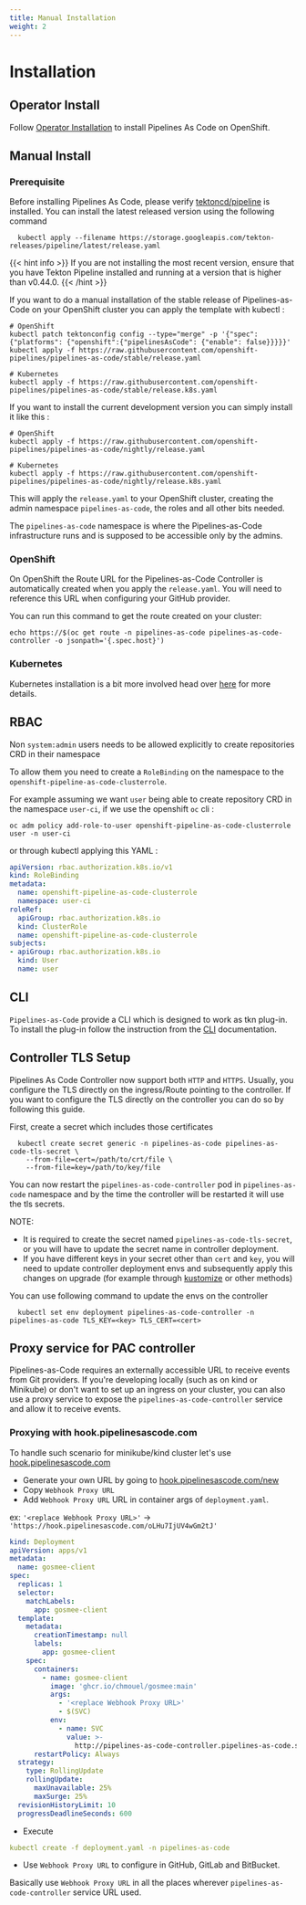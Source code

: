 ```yaml
---
title: Manual Installation
weight: 2
---
```

# Installation

## Operator Install

Follow [Operator Installation](./operator_installation.md) to install Pipelines As Code on OpenShift.

## Manual Install

### Prerequisite

Before installing Pipelines As Code, please verify
[tektoncd/pipeline](https://github.com/tektoncd/pipeline) is installed. You can
install the latest released version using the following command

```shell
  kubectl apply --filename https://storage.googleapis.com/tekton-releases/pipeline/latest/release.yaml
```

{{< hint info >}}
If you are not installing the most recent version, ensure that you have Tekton Pipeline installed and running at a version that is higher than v0.44.0.
{{< /hint >}}

If you want to do a manual installation of the stable release of Pipelines-as-Code
on your OpenShift cluster you can apply the template with kubectl :

```shell
# OpenShift
kubectl patch tektonconfig config --type="merge" -p '{"spec": {"platforms": {"openshift":{"pipelinesAsCode": {"enable": false}}}}}'
kubectl apply -f https://raw.githubusercontent.com/openshift-pipelines/pipelines-as-code/stable/release.yaml

# Kubernetes
kubectl apply -f https://raw.githubusercontent.com/openshift-pipelines/pipelines-as-code/stable/release.k8s.yaml
```

If you want to install the current development version you can simply
install it like this :

```shell
# OpenShift
kubectl apply -f https://raw.githubusercontent.com/openshift-pipelines/pipelines-as-code/nightly/release.yaml

# Kubernetes
kubectl apply -f https://raw.githubusercontent.com/openshift-pipelines/pipelines-as-code/nightly/release.k8s.yaml
```

This will apply the `release.yaml` to your OpenShift cluster, creating the admin
namespace `pipelines-as-code`, the roles and all other bits needed.

The `pipelines-as-code` namespace is where the Pipelines-as-Code infrastructure
runs and is supposed to be accessible only by the admins.

### OpenShift

On OpenShift the Route URL for the Pipelines-as-Code Controller is automatically created when
you apply the `release.yaml`. You will need to reference this URL when configuring
your GitHub provider.

You can run this command to get the route created on your cluster:

```shell
echo https://$(oc get route -n pipelines-as-code pipelines-as-code-controller -o jsonpath='{.spec.host}')
```

### Kubernetes

Kubernetes installation is a bit more involved head over [here](/docs/install/kubernetes) for more details.

## RBAC

Non `system:admin` users needs to be allowed explicitly to create repositories
CRD in their namespace

To allow them you need to create a `RoleBinding` on the namespace to the
`openshift-pipeline-as-code-clusterrole`.

For example assuming we want `user` being able to create repository CRD in the
namespace `user-ci`, if we use the openshift `oc` cli :

```shell
oc adm policy add-role-to-user openshift-pipeline-as-code-clusterrole user -n user-ci
```

or through kubectl applying this YAML :

```yaml
apiVersion: rbac.authorization.k8s.io/v1
kind: RoleBinding
metadata:
  name: openshift-pipeline-as-code-clusterrole
  namespace: user-ci
roleRef:
  apiGroup: rbac.authorization.k8s.io
  kind: ClusterRole
  name: openshift-pipeline-as-code-clusterrole
subjects:
- apiGroup: rbac.authorization.k8s.io
  kind: User
  name: user
```

## CLI

`Pipelines-as-Code` provide a CLI which is designed to work as tkn plug-in. To
install the plug-in follow the instruction from the [CLI](/docs/guide/cli)
documentation.

## Controller TLS Setup

Pipelines As Code Controller now support both `HTTP` and `HTTPS`. Usually, you configure the TLS directly on the
ingress/Route pointing to the controller. If you want to configure the TLS directly on the controller you can do so
by following this guide.

First, create a secret which includes those certificates

```shell
  kubectl create secret generic -n pipelines-as-code pipelines-as-code-tls-secret \
    --from-file=cert=/path/to/crt/file \
    --from-file=key=/path/to/key/file
```

You can now restart the `pipelines-as-code-controller` pod in `pipelines-as-code` namespace and by the time the controller will be
restarted it will use the tls secrets.

NOTE:

- It is required to create the secret named `pipelines-as-code-tls-secret`, or you will have to update the secret name in
controller deployment.
- If you have different keys in your secret other than `cert` and `key`, you will need to update controller deployment envs
and subsequently apply this changes on upgrade (for example through [kustomize](https://kustomize.io/) or other methods)

You can use following command to update the envs on the controller

```shell
  kubectl set env deployment pipelines-as-code-controller -n pipelines-as-code TLS_KEY=<key> TLS_CERT=<cert>
```

## Proxy service for PAC controller

Pipelines-as-Code requires an externally accessible URL to receive events from Git providers.
If you're developing locally (such as on kind or Minikube) or don't want to set up an ingress on your cluster,
you can also use a proxy service to expose the `pipelines-as-code-controller` service and allow it to receive events.

### Proxying with hook.pipelinesascode.com

To handle such scenario for minikube/kind cluster let's use [hook.pipelinesascode.com](https://hook.pipelinesascode.com/)

- Generate your own URL by going to [hook.pipelinesascode.com/new](https://hook.pipelinesascode.com/new)
- Copy `Webhook Proxy URL`
- Add `Webhook Proxy URL` URL in container args of `deployment.yaml`.

ex: `'<replace Webhook Proxy URL>'` -> `'https://hook.pipelinesascode.com/oLHu7IjUV4wGm2tJ'`

```yaml
kind: Deployment
apiVersion: apps/v1
metadata:
  name: gosmee-client
spec:
  replicas: 1
  selector:
    matchLabels:
      app: gosmee-client
  template:
    metadata:
      creationTimestamp: null
      labels:
        app: gosmee-client
    spec:
      containers:
        - name: gosmee-client
          image: 'ghcr.io/chmouel/gosmee:main'
          args:
            - '<replace Webhook Proxy URL>'
            - $(SVC)
          env:
            - name: SVC
              value: >-
                http://pipelines-as-code-controller.pipelines-as-code.svc.cluster.local:8080
      restartPolicy: Always
  strategy:
    type: RollingUpdate
    rollingUpdate:
      maxUnavailable: 25%
      maxSurge: 25%
  revisionHistoryLimit: 10
  progressDeadlineSeconds: 600
```

- Execute

```yaml
kubectl create -f deployment.yaml -n pipelines-as-code
```

- Use `Webhook Proxy URL` to configure in GitHub, GitLab and BitBucket.

Basically use `Webhook Proxy URL` in all the places wherever `pipelines-as-code-controller` service URL used.
